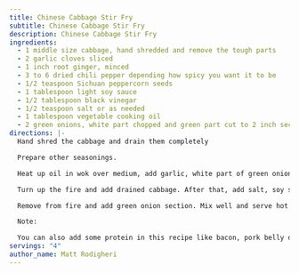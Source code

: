 ```yaml
---
title: Chinese Cabbage Stir Fry
subtitle: Chinese Cabbage Stir Fry
description: Chinese Cabbage Stir Fry
ingredients:
  - 1 middle size cabbage, hand shredded and remove the tough parts
  - 2 garlic cloves sliced
  - 1 inch root ginger, minced
  - 3 to 6 dried chili pepper depending how spicy you want it to be
  - 1/2 teaspoon Sichuan peppercorn seeds
  - 1 tablespoon light soy sauce
  - 1/2 tablespoon black vinegar
  - 1/2 teaspoon salt or as needed
  - 1 tablespoon vegetable cooking oil
  - 2 green onions, white part chopped and green part cut to 2 inch sections
directions: |-
  Hand shred the cabbage and drain them completely

  Prepare other seasonings.

  Heat up oil in wok over medium, add garlic, white part of green onion and ginger, fry until aroma. Add dried chili pepper and Sichuan peppercorn too to fry for another 20 seconds.

  Turn up the fire and add drained cabbage. After that, add salt, soy sauce and vinegar. Do a quick stir fry for around 1 minute.

  Remove from fire and add green onion section. Mix well and serve hot!

  Note:

  You can also add some protein in this recipe like bacon, pork belly or sausage. In order to make sure that the flavor is well absorbed by the cabbage, drain the leaves completely before frying.
servings: "4"
author_name: Matt Rodigheri
---
```

